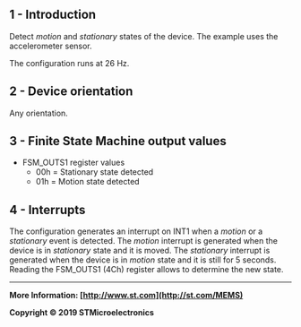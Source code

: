 ## 1 - Introduction

Detect *motion* and *stationary* states of the device. The example uses the accelerometer sensor.

The configuration runs at 26 Hz.


## 2 - Device orientation

Any orientation.


## 3 - Finite State Machine output values

- FSM_OUTS1 register values
  - 00h = Stationary state detected
  - 01h = Motion state detected


## 4 - Interrupts

The configuration generates an interrupt on INT1 when a *motion* or a *stationary* event is detected. The *motion* interrupt is generated when the device is in *stationary* state and it is moved. The *stationary* interrupt is generated when the device is in *motion* state and it is still for 5 seconds. Reading the FSM_OUTS1 (4Ch) register allows to determine the new state.

------

**More Information: [http://www.st.com](http://st.com/MEMS)**

**Copyright © 2019 STMicroelectronics**